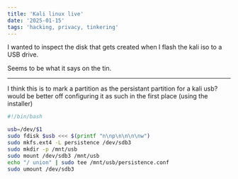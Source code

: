 ```yaml
---
title: 'Kali linux live'
date: '2025-01-15'
tags: 'hacking, privacy, tinkering'
---
```


I wanted to inspect the disk that gets created when I flash the kali iso to a USB drive. 

Seems to be what it says on the tin.

---

I think this is to mark a partition as the persistant partition for a kali usb?
would be better off configuring it as such in the first place (using the installer)

```bash
#!/bin/bash

usb=/dev/$1
sudo fdisk $usb <<< $(printf "n\np\n\n\n\nw") 
sudo mkfs.ext4 -L persistence /dev/sdb3
sudo mkdir -p /mnt/usb
sudo mount /dev/sdb3 /mnt/usb
echo "/ union" | sudo tee /mnt/usb/persistence.conf
sudo umount /dev/sdb3
```
